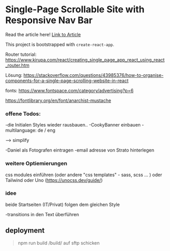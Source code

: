 # Single-Page Scrollable Site with Responsive Nav Bar

Read the article here! [Link to Article](https://medium.com/geekculture/scrollable-single-page-site-navigation-with-react-custom-hooks-4e7af716f6b1)

This project is bootstrapped with `create-react-app`.

Router tutorial:
https://www.kirupa.com/react/creating_single_page_app_react_using_react_router.htm

Lösung:
https://stackoverflow.com/questions/43985376/how-to-organise-components-for-a-single-page-scrolling-website-in-react

fonts:
https://www.fontspace.com/category/advertising?p=6

https://fontlibrary.org/en/font/anarchist-mustache

### offene Todos:

-die Initialen Styles wieder rausbauen..
-CookyBanner einbauen
-multilanguage: de / eng 

--> simplify 

-Daniel als Fotografen eintragen 
-email adresse von Strato hinterlegen

### weitere Optiemierungen

css modules einführen (oder andere "css templates" - sass, scss ... )
oder Tailwind oder Uno (https://unocss.dev/guide/)

### idee
beide Startseiten (IT/Privat) folgen dem gleichen Style 

-transitions in den Text überführen


## deployment

> npm run build 
> /build/ auf sftp schicken 
